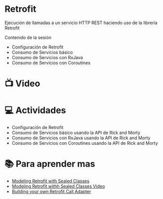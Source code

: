 # Retrofit
Ejecución de llamadas a un servicio HTTP REST haciendo uso de la librería Retrofit

Contenido de la sesión
- Configuración de Retrofit
- Consumo de Servicios básico
- Consumo de Servicios con RxJava
- Consumo de Servicios con Coroutines

# :tv:  Video

# :computer:  Actividades
- Configuración de Retrofit
- Consumo de Servicios básico usando la API de Rick and Morty
- Consumo de Servicios con RxJava usando la API de Rick and Morty
- Consumo de Servicios con Coroutines usando la API de Rick and Morty

# :books: Para aprender mas 
- [Modeling Retrofit with Sealed Classes](https://proandroiddev.com/modeling-retrofit-responses-with-sealed-classes-and-coroutines-9d6302077dfe)
- [Modeling Retrofit withh Sealed Classes Video](https://www.youtube.com/watch?v=agjbbn9Swkc&ab_channel=AndroidWorldwide)
- [Building your own Retrofit Call Adapter](https://medium.com/android-news/building-your-own-retrofit-call-adapter-b198169bab69)
